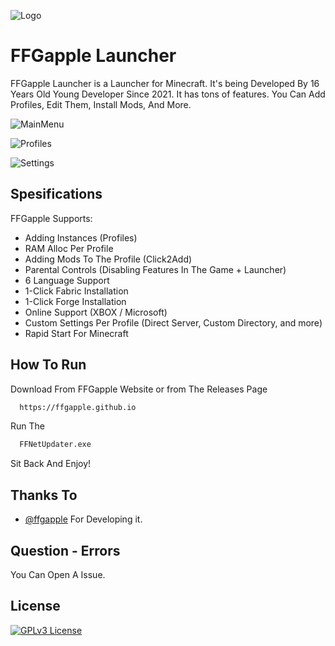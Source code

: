 
![Logo](https://ffgapple.github.io/images/GappleLogoV1.png)

    
# FFGapple Launcher

FFGapple Launcher is a Launcher for Minecraft. It's being Developed By 16 Years Old Young Developer Since 2021. It has tons of features. You Can Add Profiles, Edit Them, Install Mods, And More.


![MainMenu](https://ffgapple.github.io/images/mainmenu.PNG)


![Profiles](https://ffgapple.github.io/images/profilemenu.png)


![Settings](https://ffgapple.github.io/images/settings.png)


## Spesifications
FFGapple Supports:

- Adding Instances (Profiles)
- RAM Alloc Per Profile
- Adding Mods To The Profile (Click2Add)
- Parental Controls (Disabling Features In The Game + Launcher)
- 6 Language Support
- 1-Click Fabric Installation
- 1-Click Forge Installation
- Online Support (XBOX / Microsoft)
- Custom Settings Per Profile (Direct Server, Custom Directory, and more)
- Rapid Start For Minecraft


  
## How To Run
Download From FFGapple Website or from The Releases Page

```bash
  https://ffgapple.github.io
```

Run The

```bash
  FFNetUpdater.exe
```

Sit Back And Enjoy!



  
## Thanks To

- [@ffgapple](https://www.github.com/ffgapple) For Developing it.

  
## Question - Errors

You Can Open A Issue.

  
## License


[![GPLv3 License](https://img.shields.io/badge/License-GPL%20v3-yellow.svg)](https://opensource.org/licenses/)


  
